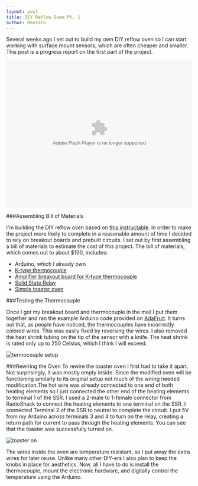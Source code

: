 ```yaml
---
layout: post
title: DIY Reflow Oven Pt. 1
author: Rentaro
---
```


Several weeks ago I set out to build my own DIY reflow oven so I can start working with surface mount sensors, which are often cheaper and smaller. This post is a progress report on the first part of the project.

<embed type="application/x-shockwave-flash" src="https://photos.gstatic.com/media/slideshow.swf" width="100%" height="400" flashvars="host=picasaweb.google.com&captions=1&hl=en_US&feat=flashalbum&RGB=0x000000&feed=https%3A%2F%2Fpicasaweb.google.com%2Fdata%2Ffeed%2Fapi%2Fuser%2F101968504143451210803%2Falbumid%2F5998668131003357201%3Falt%3Drss%26kind%3Dphoto%26authkey%3DGv1sRgCJ2jtMHajN3aRQ%26hl%3Den_US" pluginspage="http://www.macromedia.com/go/getflashplayer">

###Assembling Bill of Materials

I'm building the DIY reflow oven based on [this instructable](http://www.instructables.com/id/DIY-Soldering-Reflow-Oven/?ALLSTEPS). In order to make the project more likely to complete in a reasonable amount of time I decided to rely on breakout boards and prebuilt circuits. I set out by first assembling a bill of materials to estimate the cost of this project. The bill of materials, which comes out to about $100, includes:

- Arduino, which I already own
- [K-type thermocouple](http://www.adafruit.com/products/270?gclid=CLfgl6CC4b0CFYc7OgodwQEA4A)
- [Amplifier breakout board for K-type thermocouple](http://www.adafruit.com/products/269#Description)
- [Solid State Relay](http://www.ia.omron.com/data_pdf/data_sheet/g3ne_ds_csm166.pdf)
- [Simple toaster oven](http://www.amazon.com/gp/product/B00AZSZYTO/ref=oh_details_o01_s00_i00?ie=UTF8&psc=1)

###Testing the Thermocouple

Once I got my breakout board and thermocouple in the mail I put them together and ran the example Arduino code provided on [AdaFruit](http://learn.adafruit.com/thermocouple/wiring-the-thermocouple). It turns out that, as people have noticed, the thermocouples have incorrectly colored wires. This was easily fixed by reversing the wires. I also removed the heat shrink tubing on the tip of the sensor with a knife. The heat shrink is rated only up to 250 Celsius, which I think I will exceed.

![termocouple setup](https://lh3.googleusercontent.com/-OK2lGsDLJaw/U0xkapFBgOI/AAAAAAAADKI/LX6ia54M6QA/w755-h566-no/IMG_20140325_195535.jpg)

###Rewiring the Oven 
To rewire the toaster oven I first had to take it apart. Not surprisingly, it was mostly empty inside. Since the modified oven will be functioning similarly to its original setup not much of the wiring needed modification.The hot wire was already connected to one end of both heating elements so I just connected the other end of the heating elements to terminal 1 of the SSR. I used a 2-male to 1-female connector from RadioShack to connect the heating elements to one terminal on the SSR. I connected Terminal 2 of the SSR to neutral to complete the circuit. I put 5V from my Arduino across terminals 3 and 4 to turn on the relay, creating a return path for current to pass through the heating elements. You can see that the toaster was successfully turned on.

![toaster on](https://lh3.googleusercontent.com/-bjFFAuQf6ag/Uz-M5BQ-2XI/AAAAAAAADEI/21n5D6RDSL8/w755-h566-no/IMG_20140404_220437.jpg)

The wires inside the oven are temperature resistant, so I put away the extra wires for later reuse. Unlike many other DIY-ers I also plan to keep the knobs in place for aesthetics. Now, all I have to do is install the thermocouple, mount the electronic hardware, and digitally control the temperature using the Arduino.